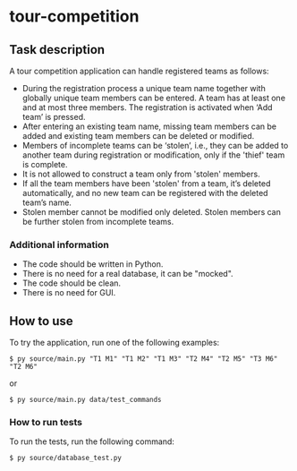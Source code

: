# tour-competition

## Task description

A tour competition application can handle registered teams as follows:

- During the registration process a unique team name together with globally unique team members can be entered. A team has at least one and at most three members. The registration is activated when ‘Add team’ is pressed.
- After entering an existing team name, missing team members can be added and existing team members can be deleted or modified.
- Members of incomplete teams can be ‘stolen’, i.e., they can be added to another team during registration or modification, only if the 'thief' team is complete.
- It is not allowed to construct a team only from 'stolen' members.
- If all the team members have been 'stolen' from a team, it’s deleted automatically, and no new team can be registered with the deleted team’s name.
- Stolen member cannot be modified only deleted. Stolen members can be further stolen from incomplete teams.

### Additional information

- The code should be written in Python.
- There is no need for a real database, it can be "mocked".
- The code should be clean.
- There is no need for GUI.

## How to use

To try the application, run one of the following examples:

```shell
$ py source/main.py "T1 M1" "T1 M2" "T1 M3" "T2 M4" "T2 M5" "T3 M6" "T2 M6"
```

or

```shell
$ py source/main.py data/test_commands
```

### How to run tests

To run the tests, run the following command:

```shell
$ py source/database_test.py
```
